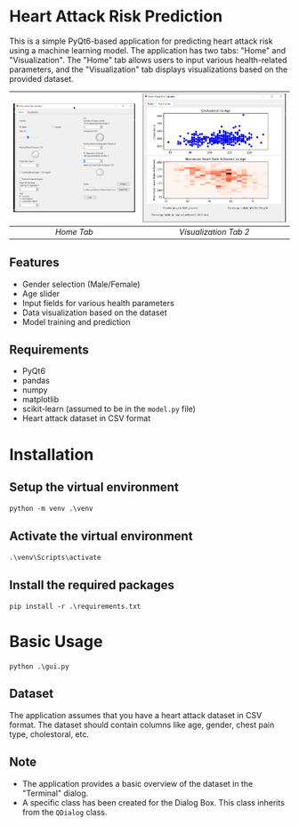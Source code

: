 # Heart Attack Risk Prediction

This is a simple PyQt6-based application for predicting heart attack risk using a machine learning model. The application has two tabs: "Home" and "Visualization". The "Home" tab allows users to input various health-related parameters, and the "Visualization" tab displays visualizations based on the provided dataset.

![Screenshot 1](screenshot_1.png) | ![Screenshot 2](Screenshot_2.png)
:-------------------------:|:-------------------------:
*Home Tab*  | *Visualization Tab 2*

## Features
- Gender selection (Male/Female)
- Age slider
- Input fields for various health parameters
- Data visualization based on the dataset
- Model training and prediction

## Requirements
- PyQt6
- pandas
- numpy
- matplotlib
- scikit-learn (assumed to be in the `model.py` file)
- Heart attack dataset in CSV format

# Installation
## Setup the virtual environment

    python -m venv .\venv

## Activate the virtual environment

    .\venv\Scripts\activate

## Install the required packages

    pip install -r .\requirements.txt

# Basic Usage

    python .\gui.py

## Dataset
The application assumes that you have a heart attack dataset in CSV format. The dataset should contain columns like age, gender, chest pain type, cholestoral, etc.

## Note
- The application provides a basic overview of the dataset in the "Terminal" dialog.
- A specific class has been created for the Dialog Box. This class inherits from the `QDialog` class.


